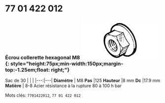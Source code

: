 # 77 01 422 012

### Écrou collerette hexagonal M8 ![](../assets/images/parts/hex_collar_nut.png){: style="height:75px;min-width:150px;margin-top:-1.25em;float: right;"}

Sac de 30
|   |   |
|---:|---|
**Diamètre** | M8
**Pas** |125
**Hauteur** |8 mm
**Dc** |17.9 mm
**Matière** | 8-8 Acier résistance à la rupture 80 à 100 h bar

Mots clés: `7701422012`, `77 01 422 012`
